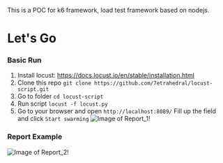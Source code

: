 This is a POC for k6 framework, load test framework based on nodejs.

# Let's Go #
### Basic Run ###
1.	Install locust: https://docs.locust.io/en/stable/installation.html
2. Clone this repo 
	```git clone https://github.com/7etrahedral/locust-script.git```	
3. Go to folder 
	```cd locust-script```
4. Run script 
	```locust -f locust.py```
5. Go to your browser and open
  ```http://localhost:8089/```
  Fill up the field and click ``Start swarming``
![Image of Report_1!](https://github.com/7etrahedral/locust-script/blob/main/report_example/locust_1.png)

### Report Example ###
![Image of Report_2!](https://github.com/7etrahedral/locust-script/blob/main/report_example/locust_2.png)